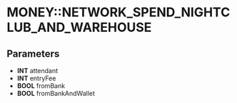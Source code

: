 # MONEY::NETWORK_SPEND_NIGHTCLUB_AND_WAREHOUSE

## Parameters
* **INT** attendant
* **INT** entryFee
* **BOOL** fromBank
* **BOOL** fromBankAndWallet